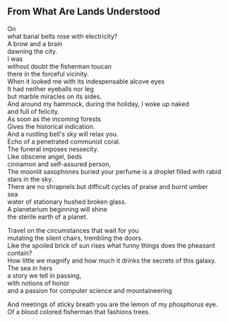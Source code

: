 From What Are Lands Understood
------------------------------
On  
what banal belts rose with electricity?  
A brow and a brain  
dawning the city.  
I was  
without doubt the fisherman toucan  
there in the forceful vicinity.  
When it looked me with its indespensable alcove eyes  
It had neither eyeballs nor leg  
but marble miracles on its sides.  
And around my hammock, during the holiday, I woke up naked  
and full of felicity.  
As soon as the incoming forests  
Gives the historical indication.  
And a rustling bell's sky will relax you.  
Echo of a penetrated communist coral.  
The funeral imposes nessecity.  
Like obscene angel, beds  
cinnamon and self-assured person,  
The moonlit saxophones buried your perfume is a droplet filled with rabid stars in the sky.  
There are no shrapnels but difficult cycles of praise and burnt umber  
sea  
water of stationary hushed broken glass.  
A planetarium beginning will shine  
the sterile earth of a planet.  
  
Travel on the circumstances that wait for you  
mutating the silent chairs, trembling the doors.  
Like the spoiled brick of sun rises what funny things does the pheasant contain?  
How little we magnify and how much it drinks the secrets of this galaxy.  
The sea in hers  
a story we tell in passing,  
with notions of honor  
and a passion for computer science and mountaineering  
  
And meetings of sticky breath you are the lemon of my phosphorus eye.  
Of a blood colored fisherman that fashions trees.  

